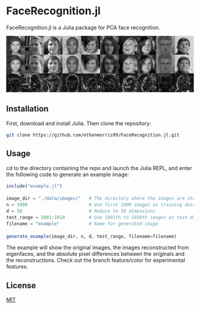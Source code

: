 # FaceRecognition.jl

FaceRecognition.jl is a Julia package for PCA face recognition.

![align-center](examples/example2.png)

## Installation

First, download and install Julia. Then clone the repository:

```bash
git clone https://github.com/ethanmorris99/FaceRecognition.jl.git
```

## Usage
cd to the directory containing the repo and launch the Julia REPL, and enter the following code to generate an example image:

```julia
include("example.jl")

image_dir = "./data/images/"   # The directory where the images are stored
n = 1000                       # Use first 1000 images as training data
d = 50                         # Reduce to 50 dimensions
test_range = 1001:1010         # Use 1001th to 1010th images as test data
filename = "example"           # Name for generated image

generate_example(image_dir, n, d, test_range, filename=filename)

```
The example will show the original images, the images reconstructed from eigenfaces, and the absolute pixel differences between the originals and the reconstructions.
Check out the branch feature/color for experimental features.


## License
[MIT](https://choosealicense.com/licenses/mit/)
